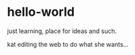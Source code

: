 # hello-world
just learning, place for ideas and such. 

kat editing the web to do what she wants...
